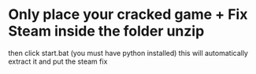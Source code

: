 # Only place your cracked game  + Fix Steam inside the folder unzip
then click start.bat
(you must have python installed)
this will automatically extract it and put the steam fix
